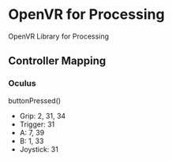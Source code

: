 # OpenVR for Processing
OpenVR Library for Processing


## Controller Mapping
### Oculus
buttonPressed()
* Grip: 2, 31, 34
* Trigger: 31
* A: 7, 39
* B: 1, 33
* Joystick: 31
